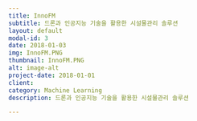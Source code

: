 ```yaml
---
title: InnoFM
subtitle: 드론과 인공지능 기술을 활용한 시설물관리 솔루션
layout: default
modal-id: 3
date: 2018-01-03
img: InnoFM.PNG
thumbnail: InnoFM.PNG
alt: image-alt
project-date: 2018-01-01
client: 
category: Machine Learning
description: 드론과 인공지능 기술을 활용한 시설물관리 솔루션

---
```

